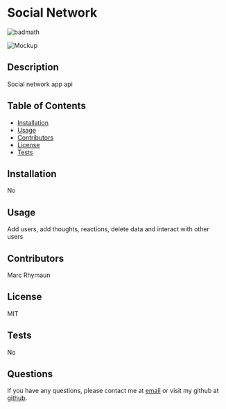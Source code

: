 
 # Social Network
 ![badmath](https://img.shields.io/badge/License-MIT-blue)

 ![Mockup](./Mockup.gif)
 
 ## Description
 Social network app api 
 
 ## Table of Contents
 
 - [Installation](#installation)
 - [Usage](#usage)
 - [Contributors](#contributors)
 - [License](#license)
 - [Tests](#tests)
 
 ## Installation
 No

 ## Usage
 Add users, add thoughts, reactions, delete data and interact with other users
 
 ## Contributors
 Marc Rhymaun 
 
 ## License
 MIT
 
 ## Tests
 No

## Questions
If you have any questions, please contact me at [email](mailto:marcrhymaun@knights.ucf.edu) or visit my github at [github](https://github.com/Titan-MP).
 
 
 